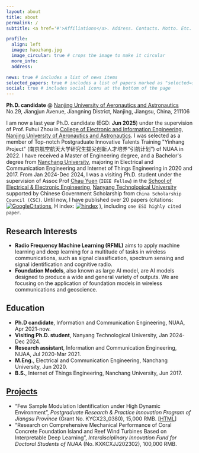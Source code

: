 ```yaml
---
layout: about
title: about
permalink: /
subtitle: <a href='#'>Affiliations</a>. Address. Contacts. Motto. Etc.

profile:
  align: left
  image: haozhang.jpg
  image_circular: true # crops the image to make it circular
  more_info: 
  address: 

news: true # includes a list of news items
selected_papers: true # includes a list of papers marked as "selected={true}"
social: true # includes social icons at the bottom of the page
---
```


**Ph.D. candidate** @  [Nanjing University of Aeronautics and Astronautics](http://www.nuaa.edu.cn)<br>
No.29, Jiangjun Avenue, Jiangning District, Nanjing, Jiangsu, China, 211106<br>

I am now a last year Ph.D. candidate (EGD: **Jun 2025**) under the supervision of Prof. Fuhui Zhou 
in [College of Electronic and Information Engineering](http://ceie.nuaa.edu.cn/),  [Nanjing University of Aeronautics and Astronautics](http://www.nuaa.edu.cn). 
I was selected as a member of Top-notch Postgraduate Innovative Talents Training "Yinhang Project" (南京航空航天大学研究生拔尖创新人才培养“引航计划”) of NUAA in 2022. 
I have received a Master of Engineering degree, and a Bachelor's degree from [Nanchang University](http://www.ncu.edu.cn), majoring in Electrical and Communication Engineering and Internet of Things Engineering in 2020 and 2017. 
From Jan 2024-Dec 2024, I was a visiting Ph.D. student under the supervision of Assoc Prof [Chau Yuen](https://dr.ntu.edu.sg/cris/rp/rp02157) (`IEEE Fellow`) in the [School of Electrical & Electronic Engineering](https://www.ntu.edu.sg/eee), [Nanyang Technological University](https://www.ntu.edu.sg/) supported by Chinese Government Scholarship from `China Scholarship Council (CSC)`. 
Until now, I have published over 20 papers (citations: [![GoogleCitations](https://img.shields.io/endpoint?logo=Google%20Scholar&url=https://cdn.jsdelivr.net/gh/haozhangcn/haozhangcn.github.io@gs/citation.json&labelColor=f6f6f6&color=9cf&style=flat&label=citations)](https://scholar.google.com/citations?user=zs9DkEAAAAAJ), H index: [![hindex](https://img.shields.io/endpoint?logo=Google%20Scholar&url=https%3A%2F%2Fcdn.jsdelivr.net%2Fgh%2Fhaozhangcn%2Fhaozhangcn.github.io@gs%2Fh.json&labelColor=f6f6f6&color=9cf&style=flat&label=H-index)](https://scholar.google.com/citations?user=zs9DkEAAAAAJ) ), including `one ESI highly cited paper`.


## Research Interests
- **Radio Frequency Machine Learning (RFML)** aims to apply machine learning and deep learning for a multitude of tasks in wireless communications, such as signal classification, spectrum sensing and signal identification and cognitive radio.
- **Foundation Models**, also known as large AI model, are AI models designed to produce a wide and general variety of outputs. We are focusing on the application of foundation models in wireless communications and geoscience.



<!--more-->

## Education
- **Ph.D candidate**, Information and Communication Engineering, NUAA, Apr 2021-now.
- **Visiting Ph.D. student**, Nanyang Technological University, Jan 2024-Dec 2024.
- **Research assistant**, Information and Communication Engineering, NUAA, Jul 2020-Mar 2021.
- **M.Eng.**, Electrical and Communication Engineering, Nanchang University, Jun 2020.
- **B.S.**, Internet of Things Engineering, Nanchang University, Jun 2017.

## <a href="{{ '/projects/' | relative_url }}" style="color: inherit" >Projects</a>
- “Few Sample Modulation Identification under High Dynamic Environment”, *Postgraduate Research & Practice Innovation Program of Jiangsu Province* (Grant No. KYCX23_0380), 15,000 RMB. [[HTML](/projects/fsamc/)]
- “Research on Comprehensive Mechanical Performance of Coral Concrete Foundation Island and Reef Wind Turbines Based on Interpretable Deep Learning”, *Interdisciplinary Innovation Fund for Doctoral Students of NUAA* (No. KXKCXJJ202302), 100,000 RMB.
